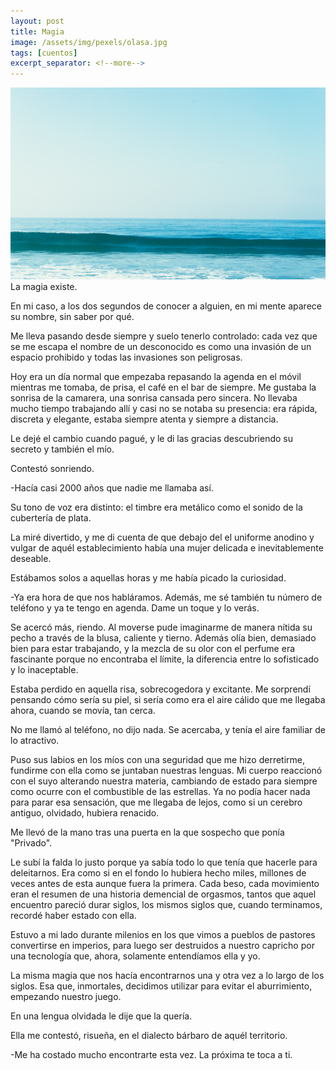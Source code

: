 ```yaml
---
layout: post
title: Magia
image: /assets/img/pexels/olasa.jpg
tags: [cuentos]
excerpt_separator: <!--more-->
---
```


<!--more-->
[![olas](/assets/img/pexels/olasa.jpg)](/assets/img/pexels/olasa.jpg)
La magia existe.

En mi caso, a los dos segundos de conocer a alguien, en mi mente aparece su nombre, sin saber por qué.

Me lleva pasando desde siempre y suelo tenerlo controlado: cada vez que se me escapa el nombre de un desconocido es como una invasión de un espacio prohibido y todas las invasiones son peligrosas. 

Hoy era un día normal que empezaba repasando la agenda en el móvil mientras me tomaba, de prisa, el café en el bar de siempre. Me gustaba la sonrisa de la camarera, una sonrisa cansada pero sincera. No llevaba mucho tiempo trabajando allí y casi no se notaba su presencia: era rápida, discreta y elegante, estaba siempre atenta y siempre a distancia.

Le dejé el cambio cuando pagué, y le di las gracias descubriendo su secreto y también el mío.

Contestó sonriendo.

-Hacía casi 2000 años que nadie me llamaba así.

Su tono de voz era distinto: el timbre era metálico como el sonido de la cubertería de plata.

La miré divertido, y me di cuenta de que debajo del el uniforme anodino y vulgar de aquél establecimiento había una mujer delicada e inevitablemente deseable.

Estábamos solos a aquellas horas y me había picado la curiosidad.

-Ya era hora de que nos habláramos. Además, me sé también tu número de teléfono y ya te tengo en agenda. Dame un toque y lo verás.

Se acercó más, riendo. Al moverse pude imaginarme de manera nítida su pecho a través de la blusa, caliente y tierno. Además olía bien, demasiado bien para estar trabajando, y la mezcla de su olor con el perfume era fascinante porque no encontraba el límite, la diferencia entre lo sofisticado y lo inaceptable.

Estaba perdido en aquella risa, sobrecogedora y excitante. Me sorprendí pensando cómo sería su piel, si sería como era el aire cálido que me llegaba ahora, cuando se movía, tan cerca.

No me llamó al teléfono, no dijo nada. Se acercaba, y tenía el aire familiar de lo atractivo.

Puso sus labios en los míos con una seguridad que me hizo derretirme, fundirme con ella como se juntaban nuestras lenguas. Mi cuerpo reaccionó con el suyo alterando nuestra materia, cambiando de estado para siempre como ocurre con el combustible de las estrellas. Ya no podía hacer nada para parar esa sensación, que me llegaba de lejos, como si un cerebro antiguo, olvidado, hubiera renacido.

Me llevó de la mano tras una puerta en la que sospecho que ponía "Privado".

Le subí la falda lo justo porque ya sabía todo lo que tenía que hacerle para deleitarnos. Era como si en el fondo lo hubiera hecho miles, millones de veces antes de esta aunque fuera la primera. Cada beso, cada movimiento eran el resumen de una historia demencial de orgasmos, tantos que aquel encuentro pareció durar siglos, los mismos siglos que, cuando terminamos, recordé haber estado con ella.

Estuvo a mi lado durante milenios en los que vimos a pueblos de pastores convertirse en imperios, para luego ser destruidos a nuestro capricho por una tecnología que, ahora, solamente entendíamos ella y yo.

La misma magia que nos hacía encontrarnos una y otra vez a lo largo de los siglos. Esa que, inmortales, decidimos utilizar para evitar el aburrimiento, empezando nuestro juego.

En una lengua olvidada le dije que la quería.

Ella me contestó, risueña, en el dialecto bárbaro de aquél territorio.

-Me ha costado mucho encontrarte esta vez. La próxima te toca a ti.
